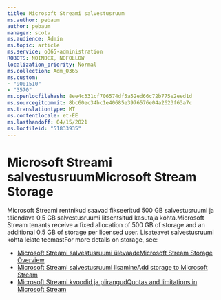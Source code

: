 ```yaml
---
title: Microsoft Streami salvestusruum
ms.author: pebaum
author: pebaum
manager: scotv
ms.audience: Admin
ms.topic: article
ms.service: o365-administration
ROBOTS: NOINDEX, NOFOLLOW
localization_priority: Normal
ms.collection: Adm_O365
ms.custom:
- "9001510"
- "3570"
ms.openlocfilehash: 8ee4c331cf706574df5a52ed66c72b775e2eed1d
ms.sourcegitcommit: 8bc60ec34bc1e40685e3976576e04a2623f63a7c
ms.translationtype: MT
ms.contentlocale: et-EE
ms.lasthandoff: 04/15/2021
ms.locfileid: "51833935"
---
```

# <a name="microsoft-stream-storage"></a><span data-ttu-id="6e1fb-102">Microsoft Streami salvestusruum</span><span class="sxs-lookup"><span data-stu-id="6e1fb-102">Microsoft Stream Storage</span></span>

<span data-ttu-id="6e1fb-103">Microsoft Streami rentnikud saavad fikseeritud 500 GB salvestusruumi ja täiendava 0,5 GB salvestusruumi litsentsitud kasutaja kohta.</span><span class="sxs-lookup"><span data-stu-id="6e1fb-103">Microsoft Stream tenants receive a fixed allocation of 500 GB of storage and an additional 0.5 GB of storage per licensed user.</span></span>
<span data-ttu-id="6e1fb-104">Lisateavet salvestusruumi kohta leiate teemast</span><span class="sxs-lookup"><span data-stu-id="6e1fb-104">For more details on storage, see:</span></span>

- [<span data-ttu-id="6e1fb-105">Microsoft Streami salvestusruumi ülevaade</span><span class="sxs-lookup"><span data-stu-id="6e1fb-105">Microsoft Stream Storage Overview</span></span>](https://docs.microsoft.com/stream/license-overview#storage)
- [<span data-ttu-id="6e1fb-106">Microsoft Streami salvestusruumi lisamine</span><span class="sxs-lookup"><span data-stu-id="6e1fb-106">Add storage to Microsoft Stream</span></span>](https://docs.microsoft.com/stream/storage-add-on)
- [<span data-ttu-id="6e1fb-107">Microsoft Streami kvoodid ja piirangud</span><span class="sxs-lookup"><span data-stu-id="6e1fb-107">Quotas and limitations in Microsoft Stream</span></span>](https://docs.microsoft.com/stream/quotas-and-limitations)
